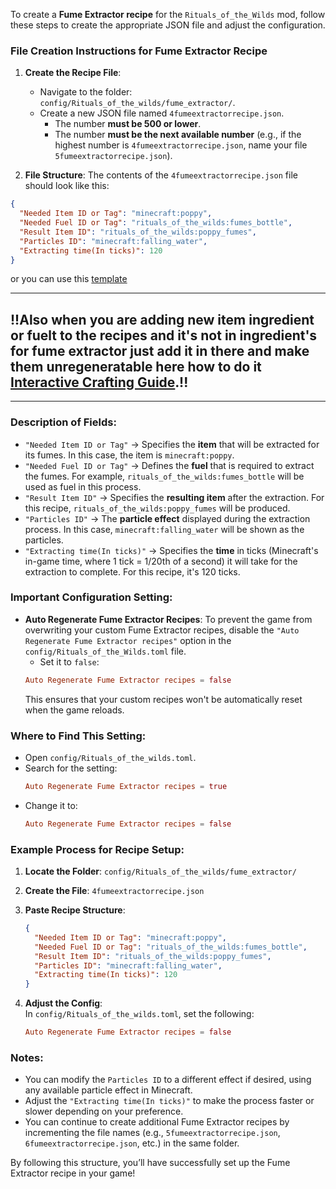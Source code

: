 To create a **Fume Extractor recipe** for the `Rituals_of_the_Wilds` mod, follow these steps to create the appropriate JSON file and adjust the configuration.

### File Creation Instructions for Fume Extractor Recipe

1. **Create the Recipe File**:
   - Navigate to the folder: `config/Rituals_of_the_wilds/fume_extractor/`.
   - Create a new JSON file named `4fumeextractorrecipe.json`.
        - The number **must be 500 or lower**.  
        - The number **must be the next available number** (e.g., if the highest number is `4fumeextractorrecipe.json`, name your file `5fumeextractorrecipe.json`).  

2. **File Structure**:
   The contents of the `4fumeextractorrecipe.json` file should look like this:

```json
{
  "Needed Item ID or Tag": "minecraft:poppy",
  "Needed Fuel ID or Tag": "rituals_of_the_wilds:fumes_bottle",
  "Result Item ID": "rituals_of_the_wilds:poppy_fumes",
  "Particles ID": "minecraft:falling_water",
  "Extracting time(In ticks)": 120
}
```
or you can use this [template](../config/Rituals_of_the_wilds/distilation_flask/1fumeextractorrecipe.json)

---

## !!**Also when you are adding new item ingredient or fuelt to the recipes and it's not in ingredient's for fume extractor just add it in there and make them unregeneratable here how to do it **[Interactive Crafting Guide](docs/interactive_crafting.md)**.**!!

---

### Description of Fields:
- `"Needed Item ID or Tag"` → Specifies the **item** that will be extracted for its fumes. In this case, the item is `minecraft:poppy`.
- `"Needed Fuel ID or Tag"` → Defines the **fuel** that is required to extract the fumes. For example, `rituals_of_the_wilds:fumes_bottle` will be used as fuel in this process.
- `"Result Item ID"` → Specifies the **resulting item** after the extraction. For this recipe, `rituals_of_the_wilds:poppy_fumes` will be produced.
- `"Particles ID"` → The **particle effect** displayed during the extraction process. In this case, `minecraft:falling_water` will be shown as the particles.
- `"Extracting time(In ticks)"` → Specifies the **time** in ticks (Minecraft's in-game time, where 1 tick = 1/20th of a second) it will take for the extraction to complete. For this recipe, it's 120 ticks.

### Important Configuration Setting:
- **Auto Regenerate Fume Extractor Recipes**: To prevent the game from overwriting your custom Fume Extractor recipes, disable the `"Auto Regenerate Fume Extractor recipes"` option in the `config/Rituals_of_the_Wilds.toml` file.
  - Set it to `false`:
  ```toml
  Auto Regenerate Fume Extractor recipes = false
  ```
  This ensures that your custom recipes won't be automatically reset when the game reloads.

### Where to Find This Setting:
- Open `config/Rituals_of_the_wilds.toml`.
- Search for the setting:
  ```toml
  Auto Regenerate Fume Extractor recipes = true
  ```
- Change it to:
  ```toml
  Auto Regenerate Fume Extractor recipes = false
  ```

### Example Process for Recipe Setup:

1. **Locate the Folder**: `config/Rituals_of_the_wilds/fume_extractor/`
2. **Create the File**: `4fumeextractorrecipe.json`
3. **Paste Recipe Structure**:
   ```json
   {
     "Needed Item ID or Tag": "minecraft:poppy",
     "Needed Fuel ID or Tag": "rituals_of_the_wilds:fumes_bottle",
     "Result Item ID": "rituals_of_the_wilds:poppy_fumes",
     "Particles ID": "minecraft:falling_water",
     "Extracting time(In ticks)": 120
   }
   ```

4. **Adjust the Config**:  
   In `config/Rituals_of_the_wilds.toml`, set the following:
   ```toml
   Auto Regenerate Fume Extractor recipes = false
   ```

### Notes:
- You can modify the `Particles ID` to a different effect if desired, using any available particle effect in Minecraft.
- Adjust the `"Extracting time(In ticks)"` to make the process faster or slower depending on your preference.
- You can continue to create additional Fume Extractor recipes by incrementing the file names (e.g., `5fumeextractorrecipe.json`, `6fumeextractorrecipe.json`, etc.) in the same folder.

By following this structure, you’ll have successfully set up the Fume Extractor recipe in your game!
